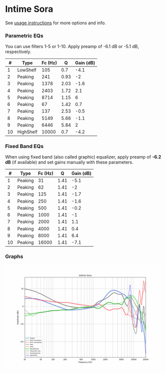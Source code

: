 # Intime Sora
See [usage instructions](https://github.com/jaakkopasanen/AutoEq#usage) for more options and info.

### Parametric EQs
You can use filters 1-5 or 1-10. Apply preamp of -6.1 dB or -5.1 dB, respectively.

|   # | Type      |   Fc (Hz) |    Q |   Gain (dB) |
|-----|-----------|-----------|------|-------------|
|   1 | LowShelf  |       105 | 0.7  |        -4.1 |
|   2 | Peaking   |       241 | 0.93 |        -2   |
|   3 | Peaking   |      1378 | 2.03 |        -1.6 |
|   4 | Peaking   |      2403 | 1.72 |         2.1 |
|   5 | Peaking   |      8714 | 1.15 |         6   |
|   6 | Peaking   |        67 | 1.42 |         0.7 |
|   7 | Peaking   |       137 | 2.53 |        -0.5 |
|   8 | Peaking   |      5149 | 5.66 |        -1.1 |
|   9 | Peaking   |      6446 | 5.84 |         2   |
|  10 | HighShelf |     10000 | 0.7  |        -4.2 |

### Fixed Band EQs
When using fixed band (also called graphic) equalizer, apply preamp of **-6.2 dB** (if available) and set gains manually with these parameters.

|   # | Type    |   Fc (Hz) |    Q |   Gain (dB) |
|-----|---------|-----------|------|-------------|
|   1 | Peaking |        31 | 1.41 |        -5.1 |
|   2 | Peaking |        62 | 1.41 |        -2   |
|   3 | Peaking |       125 | 1.41 |        -1.7 |
|   4 | Peaking |       250 | 1.41 |        -1.6 |
|   5 | Peaking |       500 | 1.41 |        -0.2 |
|   6 | Peaking |      1000 | 1.41 |        -1   |
|   7 | Peaking |      2000 | 1.41 |         1.1 |
|   8 | Peaking |      4000 | 1.41 |         0.4 |
|   9 | Peaking |      8000 | 1.41 |         6.4 |
|  10 | Peaking |     16000 | 1.41 |        -7.1 |

### Graphs
![](./Intime%20Sora.png)
